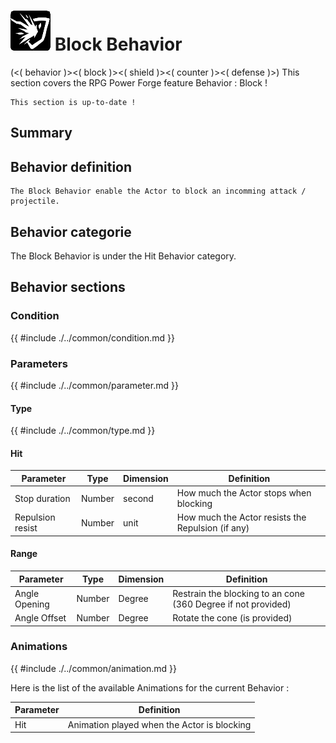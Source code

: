 # ![behavior_icon.png](../../../../../../../media/user_manual/game_mecanics/behaviors/icons/Block.png) Block Behavior
(<( behavior )><( block )><( shield )><( counter )><( defense )>)
This section covers the RPG Power Forge feature Behavior : Block !

```admonish success title="Oh yeah"
This section is up-to-date !
```

## Summary

## Behavior definition
```admonish summary title="Block Behavior"
The Block Behavior enable the Actor to block an incomming attack / projectile.
```

## Behavior categorie
The Block Behavior is under the Hit Behavior category.

## Behavior sections

### Condition
{{ #include ./../common/condition.md }}

### Parameters
{{ #include ./../common/parameter.md }}

#### Type
{{ #include ./../common/type.md }}

#### Hit
Parameter | Type | Dimension | Definition
---|---|---|---
Stop duration|Number|second|How much the Actor stops when blocking
Repulsion resist|Number|unit|How much the Actor resists the Repulsion (if any)
#### Range
Parameter | Type | Dimension | Definition
---|---|---|---
Angle Opening|Number|Degree| Restrain the blocking to an cone (360 Degree if not provided)
Angle Offset|Number|Degree| Rotate the cone (is provided)

### Animations
{{ #include ./../common/animation.md }}

Here is the list of the available Animations for the current Behavior :

Parameter |Definition
---|---
Hit|Animation played when the Actor is blocking